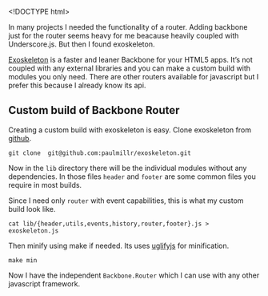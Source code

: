 &lt;!DOCTYPE html&gt;

In many projects I needed the functionality of a router. Adding backbone just for the router seems heavy for me beacause heavily coupled with Underscore.js. But then I found exoskeleton.

[Exoskeleton](http://exosjs.com/) is a faster and leaner Backbone for your HTML5 apps. It’s not coupled with any external libraries and you can make a custom build with modules you only need. There are other routers available for javascript but I prefer this because I already know its api.

Custom build of Backbone Router
-------------------------------

Creating a custom build with exoskeleton is easy. Clone exoskeleton from [github](https://github.com/paulmillr/exoskeleton).

    git clone  git@github.com:paulmillr/exoskeleton.git

Now in the `lib` directory there will be the individual modules without any dependencies. In those files `header` and `footer` are some common files you require in most builds.

Since I need only `router` with event capabilities, this is what my custom build look like.

    cat lib/{header,utils,events,history,router,footer}.js > exoskeleton.js

Then minify using make if needed. Its uses [uglifyjs](https://www.npmjs.com/package/uglifyjs) for minification.

    make min

Now I have the independent `Backbone.Router` which I can use with any other javascript framework.
